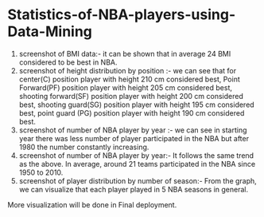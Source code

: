 # Statistics-of-NBA-players-using-Data-Mining
1) screenshot of BMI data:- it can be shown that in average 24 BMI considered to be best in NBA.
2) screenshot of height distribution by position :- we can see that for center(C) position player with height 210 cm considered best, Point Forward(PF) position player with height 205 cm considered best, shooting forward(SF) position player with height 200 cm considered best, shooting guard(SG) position player with height 195 cm considered best, point guard (PG) position player with height 190 cm considered best.
3) screenshot of number of NBA player by year :- we can see in starting year there was less number of player participated in the NBA but after 1980 the number constantly increasing.
4) screenshot of number of NBA player by year:-  It follows the same trend as the above. In average, around 21 teams participated in the NBA since 1950 to 2010.
5) screenshot of player distribution by number of season:- From the graph, we can visualize that each player played in 5 NBA seasons in general.

More visualization will be done in Final deployment.
